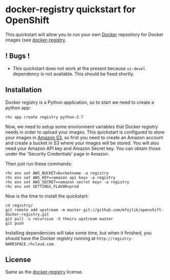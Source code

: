 # docker-registry quickstart for OpenShift #

This quickstart will allow you to run your own [Docker](http://docker.io)
repository for Docker images (see [docker-registry](https://github.com/dotcloud/docker-registry).

## ! Bugs !

* This quickstart does not work at the present because `xz-devel` dependency is
  not available. This should be fixed shortly.

## Installation

Docker registry is a Python application, so to start we need to create a python
app:

```
rhc app create registry python-2.7
```

Now, we need to setup some environment variables that Docker registry needs in
order to upload your images. This quickstart is configured to store your images
in [Amazon S3](http://aws.amazon.com/s3/), so first you need to create an
Amazon account and create a bucket in S3 where your images will be stored.
You will also need your Amazon API key and Amazon Secret key. You can obtain
those under the 'Security Credentials' page in Amazon.

Then just run these commands:

```
rhc env set AWS_BUCKET=bucketname -a registry
rhc env set AWS_KEY=<amazon api key> -a registry
rhc env set AWS_SECRET=<amazon secret key> -a registry
rhc env set SETTINGS_FLAVOR=prod
```

Now is the time to install the quickstart:

```
cd registry/
git remote add upstream -m master git://github.com/mfojtik/openshift-docker-registry.git
git pull -s recursive -X theirs upstream master
git push
```

Installing dependencies will take some time, but when it finished, you should
have the Docker registry running at `http://registry-NAMESPACE.rhcloud.com`.

## License

Same as the [docker-registry](https://github.com/dotcloud/docker-registry)
license.
